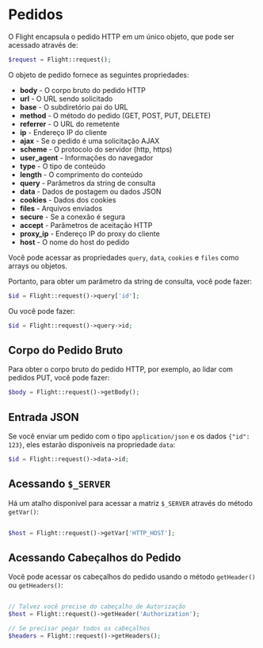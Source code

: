 # Pedidos

O Flight encapsula o pedido HTTP em um único objeto, que pode ser
acessado através de:

```php
$request = Flight::request();
```

O objeto de pedido fornece as seguintes propriedades:

- **body** - O corpo bruto do pedido HTTP
- **url** - O URL sendo solicitado
- **base** - O subdiretório pai do URL
- **method** - O método do pedido (GET, POST, PUT, DELETE)
- **referrer** - O URL do remetente
- **ip** - Endereço IP do cliente
- **ajax** - Se o pedido é uma solicitação AJAX
- **scheme** - O protocolo do servidor (http, https)
- **user_agent** - Informações do navegador
- **type** - O tipo de conteúdo
- **length** - O comprimento do conteúdo
- **query** - Parâmetros da string de consulta
- **data** - Dados de postagem ou dados JSON
- **cookies** - Dados dos cookies
- **files** - Arquivos enviados
- **secure** - Se a conexão é segura
- **accept** - Parâmetros de aceitação HTTP
- **proxy_ip** - Endereço IP do proxy do cliente
- **host** - O nome do host do pedido

Você pode acessar as propriedades `query`, `data`, `cookies` e `files`
como arrays ou objetos.

Portanto, para obter um parâmetro da string de consulta, você pode fazer:

```php
$id = Flight::request()->query['id'];
```

Ou você pode fazer:

```php
$id = Flight::request()->query->id;
```

## Corpo do Pedido Bruto

Para obter o corpo bruto do pedido HTTP, por exemplo, ao lidar com pedidos PUT,
você pode fazer:

```php
$body = Flight::request()->getBody();
```

## Entrada JSON

Se você enviar um pedido com o tipo `application/json` e os dados `{"id": 123}`,
eles estarão disponíveis na propriedade `data`:

```php
$id = Flight::request()->data->id;
```

## Acessando `$_SERVER`

Há um atalho disponível para acessar a matriz `$_SERVER` através do método `getVar()`:

```php

$host = Flight::request()->getVar['HTTP_HOST'];
```

## Acessando Cabeçalhos do Pedido

Você pode acessar os cabeçalhos do pedido usando o método `getHeader()` ou `getHeaders()`:

```php

// Talvez você precise do cabeçalho de Autorização
$host = Flight::request()->getHeader('Authorization');

// Se precisar pegar todos os cabeçalhos
$headers = Flight::request()->getHeaders();
```